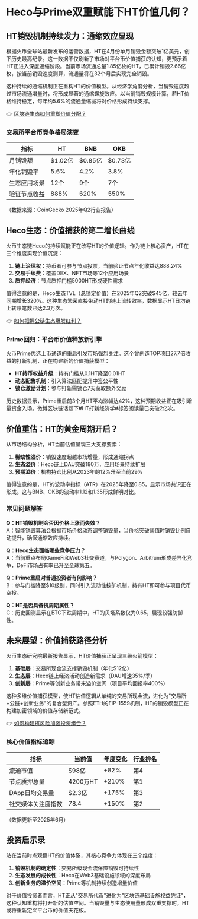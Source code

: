 # Heco与Prime双重赋能下HT价值几何？

## HT销毁机制持续发力：通缩效应显现

根据火币全球站最新发布的运营数据，HT在4月份单月销毁金额突破1亿美元，创下历史最高纪录。这一数据不仅刷新了市场对平台币价值捕获的认知，更预示着HT正进入深度通缩阶段。当前市场流通总量1.85亿枚的HT，已累计销毁2.66亿枚，按当前销毁速度测算，流通量将在32个月后实现完全销毁。

这种持续的通缩机制正在重构HT的价值模型。从经济学角度分析，当销毁速度超过市场流通增量时，将形成显著的通缩螺旋效应。以当前销毁规模计算，若HT价格维持稳定，每年约5.6%的流通量缩减将对价格形成持续支撑。

👉 [区块链生态如何重塑价值分配？](https://bit.ly/okx_welcome)

### 交易所平台币竞争格局演变

| 指标          | HT    | BNB   | OKB   |
|---------------|-------|-------|-------|
| 月销毁额      | $1.02亿 | $0.85亿 | $0.73亿 |
| 年化销毁率    | 5.6%  | 4.2%  | 3.8%  |
| 生态应用场景  | 12个  | 9个   | 7个   |
| 验证节点收益  | 888%  | 620%  | 550%  |

（数据来源：CoinGecko 2025年Q2行业报告）

## Heco生态：价值捕获的第二增长曲线

火币生态链Heco的持续赋能正在改写HT的价值逻辑。作为链上核心资产，HT在三个维度实现价值沉淀：

1. **链上治理权**：持币者可参与节点投票，当前验证节点年化收益达888.24%
2. **交易手续费**：覆盖DEX、NFT市场等12个应用场景
3. **质押经济**：节点质押门槛5000HT形成硬性需求

值得注意的是，Heco生态TVL（总锁定价值）在2025年Q2突破$45亿，较去年同期增长320%。这种生态繁荣直接带动HT的链上流转效率，数据显示HT日均链上转账笔数已达2.3万次。

👉 [如何把握公链生态爆发红利？](https://bit.ly/okx_welcome)

### Prime回归：平台币价值释放新引擎

火币Prime优选上币通道的重启引发市场强烈关注。这个曾创造TOP项目27.7倍收益的打新机制，正在构建新的价值捕获模型：

- **HT持币权益升级**：持有门槛从0.1HT降至0.01HT
- **动态配售机制**：引入算法匹配提升中签公平性
- **锁仓激励计划**：参与打新需锁仓7天获取额外奖励

历史数据显示，Prime重启前3个月HT平均涨幅达42%，这种预期收益正在吸引增量资金入场。微博区块链话题下#HT打新经济学#标签阅读量已突破2亿次。

## 价值重估：HT的黄金周期开启？

从市场结构分析，HT当前估值呈现三大支撑要素：

1. **稀缺性溢价**：销毁速度超越市场增量，形成通缩拐点
2. **生态溢价**：Heco链上DAU突破180万，应用场景持续扩展
3. **预期溢价**：机构持仓比例从2023年的12%升至当前29%

值得注意的是，HT的波动率指标（ATR）在2025年降至0.85，显示市场共识正在形成。这与BNB、OKB的波动率1.12和1.35形成鲜明对比。

### 常见问题解答

**Q：HT销毁机制会否因价格上涨而失效？**  
A：智能销毁算法会根据市场价格动态调整销毁量，当价格突破阈值时销毁比例自动提升，确保通缩效应持续。

**Q：Heco生态面临哪些竞争压力？**  
A：当前重点布局GameFi和Web3社交赛道，与Polygon、Arbitrum形成差异化竞争，DeFi市场占有率已升至全球第五。

**Q：Prime重启对普通投资者有何影响？**  
B：参与门槛降至$10级别，同时引入流动性挖矿机制，持有HT即可参与项目代币空投。

**Q：HT是否具备抗周期属性？**  
C：历史回测显示在BTC下跌周期中，HT的贝塔系数仅为0.65，展现较强防御性。

## 未来展望：价值捕获路径分析

火币生态研究院最新报告显示，HT价值捕获正呈现三级火箭模型：

1. **基础层**：交易所现金流支撑销毁机制（年化$12亿）
2. **生态层**：Heco链上经济活动创造新需求（DAU增速35%/季）
3. **创新层**：Prime等创新业务带来溢价空间（项目平均回报率400%）

这种多维价值捕获模型，使HT估值逻辑从单纯的交易所现金流，进化为"交易所+公链+创新业务"的复合型资产。参照ETH的EIP-1559机制，HT的销毁模型正在构建加密领域的价值存储新范式。

👉 [如何构建抗风险加密投资组合？](https://bit.ly/okx_welcome)

### 核心价值指标追踪

| 指标                | 当前值    | 年度变化  | 行业排名 |
|---------------------|-----------|-----------|----------|
| 流通市值            | $98亿     | +82%      | 第4      |
| 节点质押总量        | 4200万HT  | +210%     | 第1      |
| DApp日均交易量      | $2.3亿    | +175%     | 第3      |
| 社交媒体关注度指数  | 78.4      | +150%     | 第2      |

（数据更新至2025年6月）

## 投资启示录

站在当前时点观察HT的价值体系，其核心竞争力体现在三个维度：

1. **销毁机制的确定性**：交易所级现金流保障销毁可持续性
2. **生态发展的成长性**：Heco在Web3基础设施领域的深度布局
3. **创新业务的溢价空间**：Prime等机制持续创造增量价值

对于价值投资者而言，HT正从"交易所代币"进化为"区块链基础设施权益凭证"，这种认知重构将打开新的估值空间。当销毁量与生态使用量形成双重支撑时，HT或将重新定义平台币的价值天花板。